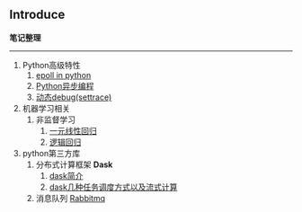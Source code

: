 ## Introduce  
**笔记整理**      
***
1. Python高级特性
   1. [epoll in python](https://github.com/mggger/pyRelate/blob/master/features/epoll%20in%20python.ipynb)
   2. [Python异步编程](https://github.com/mggger/pyRelate/blob/master/features/asyncio.ipynb) 
   3. [动态debug(settrace)](https://github.com/mggger/pyRelate/blob/master/features/debug.ipynb)
2. 机器学习相关
   1. 非监督学习
      1. [一元线性回归](https://github.com/mggger/pyRelate/blob/master/machine-learning/%E4%B8%80%E5%85%83%E7%BA%BF%E6%80%A7%E5%9B%9E%E5%BD%92.ipynb)
      2. [逻辑回归](https://github.com/mggger/pyRelate/blob/master/machine-learning/%E6%9C%BA%E5%99%A8%E5%AD%A6%E4%B9%A0-%E9%80%BB%E8%BE%91%E5%9B%9E%E5%BD%92.ipynb)
3. python第三方库
   1. 分布式计算框架 **Dask**
      1. [dask简介](https://github.com/mggger/pyRelate/blob/master/third-party/dask/Dask.ipynb)
      2. [dask几种任务调度方式以及流式计算](https://github.com/mggger/pyRelate/blob/master/third-party/dask/dask-scheduling.ipynb)
   2. 消息队列 [Rabbitmq](https://github.com/mggger/pyRelate/blob/master/third-party/rabbitmq/rabbitmq.ipynb)
   
